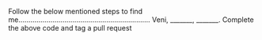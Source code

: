 Follow the below mentioned steps to find me..................................................................
Veni, _______, _______.
Complete the above code and tag a pull request 


<!---
mkataria096/mkataria096 is a ✨ special ✨ repository because its `README.md` (this file) appears on your GitHub profile.
You can click the Preview link to take a look at your changes.
--->
